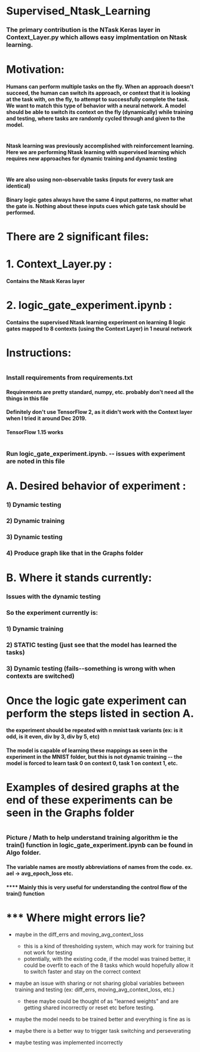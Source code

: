 # Supervised_Ntask_Learning 
### The primary contribution is the NTask Keras layer in Context_Layer.py which allows easy implmentation on Ntask learning.
#

# Motivation:
#### Humans can perform multiple tasks on the fly. When an approach doesn't succeed, the human can switch its approach, or context that it is looking at the task with, on the fly, to attempt to successfully complete the task. We want to match this type of behavior with a neural network. A model should be able to switch its context on the fly (dynamically) while training and testing, where tasks are randomly cycled through and given to the model.

#
#### Ntask learning was previously accomplished with reinforcement learning. Here we are performing Ntask learning with supervised learning which requires new approaches for dynamic training and dynamic testing

#
#### We are also using non-observable tasks (inputs for every task are identical)
#### Binary logic gates always have the same 4 input patterns, no matter what the gate is. Nothing about these inputs cues which gate task should be performed.

# There are 2 significant files:
# 1. Context_Layer.py : 
  #### Contains the Ntask Keras layer
#
# 2. logic_gate_experiment.ipynb : 
  #### Contains the supervised Ntask learning experiment on learning 8 logic gates mapped to 8 contexts (using the Context Layer) in 1 neural network
#
# Instructions:
#
### Install requirements from requirements.txt
#### Requirements are pretty standard, numpy, etc. probably don't need all the things in this file
#### Definitely don't use TensorFlow 2, as it didn't work with the Context layer when I tried it around Dec 2019.
#### TensorFlow 1.15 works

#
### Run logic_gate_experiment.ipynb. -- issues with experiment are noted in this file

#

# A. Desired behavior of experiment :
### 1) Dynamic testing 
### 2) Dynamic training
### 3) Dynamic testing
### 4) Produce graph like that in the Graphs folder
#
# B. Where it stands currently: 
### Issues with the dynamic testing
### So the experiment currently is:
### 1) Dynamic training
### 2) STATIC testing (just see that the model has learned the tasks)
### 3) Dynamic testing (fails--something is wrong with when contexts are switched)

#
# Once the logic gate experiment can perform the steps listed in section A. 
#### the experiment should be repeated with n mnist task variants (ex: is it odd, is it even, div by 3, div by 5, etc)
#### The model is capable of learning these mappings as seen in the experiment in the MNIST folder, but this is not dynamic training -- the model is forced to learn task 0 on context 0, task 1 on context 1, etc.

# 
# Examples of desired graphs at the end of these experiments can be seen in the Graphs folder

#
### Picture / Math to help understand training algorithm ie the train() function in logic_gate_experiment.ipynb can be found in Algo folder.
#### The variable names are mostly abbreviations of names from the code. ex. ael -> avg_epoch_loss etc.
#### **** Mainly this is very useful for understanding the control flow of the train() function


#
# *** Where might errors lie?
- maybe in the diff_errs and moving_avg_context_loss
    - this is a kind of thresholding system, which may work for training but not work for testing
    - potentially, with the existing code, if the model was trained better, it could be overfit to each of the 8 tasks which would hopefully allow it to switch faster and stay on the correct context
    
- maybe an issue with sharing or not sharing global variables between training and testing (ex: diff_errs, moving_avg_context_loss, etc.)
    - these maybe could be thought of as "learned weights" and are getting shared incorrectly or reset etc before testing.
    
- maybe the model needs to be trained better and everything is fine as is

- maybe there is a better way to trigger task switching and perseverating
   
- maybe testing was implemented incorrectly

